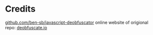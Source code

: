 # Credits
[github.com/ben-sb/javascript-deobfuscator](https://github.com/ben-sb/javascript-deobfuscator)
online website of origional repo: [deobfuscate.io](https://deobfuscate.io/)
